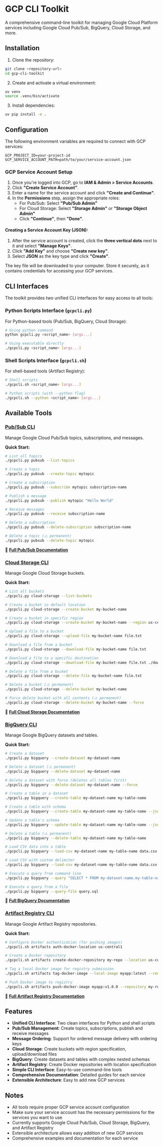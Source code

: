 # GCP CLI Toolkit

A comprehensive command-line toolkit for managing Google Cloud Platform services including Google Cloud Pub/Sub, BigQuery, Cloud Storage, and more.

## Installation

1. Clone the repository:
```bash
git clone <repository-url>
cd gcp-cli-toolkit
```

2. Create and activate a virtual environment:
```bash
uv venv
source .venv/bin/activate
```

3. Install dependencies:
```bash
uv pip install -e .
```

## Configuration

The following environment variables are required to connect with GCP services:

```
GCP_PROJECT_ID=your-project-id
GCP_SERVICE_ACCOUNT_PATH=path/to/your/service-account.json
```

### GCP Service Account Setup

1. Once you're logged into GCP, go to **IAM & Admin > Service Accounts**.
2. Click **"Create Service Account"**.
3. Enter a name for the service account and click **"Create and Continue"**.
4. In the **Permissions** step, assign the appropriate roles:
   - For Pub/Sub: Select **"Pub/Sub Admin"**
   - For Cloud Storage: Select **"Storage Admin"** or **"Storage Object Admin"**
   - Click **"Continue"**, then **"Done"**.

#### Creating a Service Account Key (JSON):

1. After the service account is created, click the **three vertical dots** next to it and select **"Manage Keys"**.
2. Click **"Add Key"** and choose **"Create new key"**.
3. Select **JSON** as the key type and click **"Create"**.

The key file will be downloaded to your computer. Store it securely, as it contains credentials for accessing your GCP services.

## CLI Interfaces

The toolkit provides two unified CLI interfaces for easy access to all tools:

### Python Scripts Interface (`gcpcli.py`)

For Python-based tools (Pub/Sub, BigQuery, Cloud Storage):

```bash
# Using python command
python gcpcli.py <script_name> [args...]

# Using executable directly
./gcpcli.py <script_name> [args...]
```

### Shell Scripts Interface (`gcpcli.sh`)

For shell-based tools (Artifact Registry):

```bash
# Shell scripts
./gcpcli.sh <script_name> [args...]

# Python scripts (with --python flag)
./gcpcli.sh --python <script_name> [args...]
```

## Available Tools

### [Pub/Sub CLI](docs/pubsub.md)

Manage Google Cloud Pub/Sub topics, subscriptions, and messages.

**Quick Start:**
```bash
# List all topics
./gcpcli.py pubsub --list-topics

# Create a topic
./gcpcli.py pubsub --create-topic mytopic

# Create a subscription
./gcpcli.py pubsub --subscribe mytopic subscription-name

# Publish a message
./gcpcli.py pubsub --publish mytopic "Hello World"

# Receive messages
./gcpcli.py pubsub --receive subscription-name

# Delete a subscription
./gcpcli.py pubsub --delete-subscription subscription-name

# Delete a topic (⚠️ permanent)
./gcpcli.py pubsub --delete-topic mytopic
```

📖 **[Full Pub/Sub Documentation](docs/pubsub.md)**

### [Cloud Storage CLI](docs/cloud-storage.md)

Manage Google Cloud Storage buckets.

**Quick Start:**
```bash
# List all buckets
./gcpcli.py cloud-storage --list-buckets

# Create a bucket in default location
./gcpcli.py cloud-storage --create-bucket my-bucket-name

# Create a bucket in specific region
./gcpcli.py cloud-storage --create-bucket my-bucket-name --region us-central1

# Upload a file to a bucket
./gcpcli.py cloud-storage --upload-file my-bucket-name file.txt

# Download a file from a bucket
./gcpcli.py cloud-storage --download-file my-bucket-name file.txt

# Download a file to a specific destination
./gcpcli.py cloud-storage --download-file my-bucket-name file.txt ./downloaded-file.txt

# Delete a file from a bucket
./gcpcli.py cloud-storage --delete-file my-bucket-name file.txt

# Delete a bucket (⚠️ permanent)
./gcpcli.py cloud-storage --delete-bucket my-bucket-name

# Force delete bucket with all contents (⚠️ permanent)
./gcpcli.py cloud-storage --delete-bucket my-bucket-name --force
```

📖 **[Full Cloud Storage Documentation](docs/cloud-storage.md)**

### [BigQuery CLI](docs/bigquery.md)

Manage Google BigQuery datasets and tables.

**Quick Start:**
```bash
# Create a dataset
./gcpcli.py bigquery --create-dataset my-dataset-name

# Delete a dataset (⚠️ permanent)
./gcpcli.py bigquery --delete-dataset my-dataset-name

# Delete a dataset with force (deletes all tables first)
./gcpcli.py bigquery --delete-dataset my-dataset-name --force

# Create a table in a dataset
./gcpcli.py bigquery --create-table my-dataset-name my-table-name

# Create a table with schema
./gcpcli.py bigquery --create-table my-dataset-name my-table-name --json-schema examples/bigquery/schema_example.json

# Update a table's schema
./gcpcli.py bigquery --update-table my-dataset-name my-table-name --json-schema examples/bigquery/schema_example.json

# Delete a table (⚠️ permanent)
./gcpcli.py bigquery --delete-table my-dataset-name my-table-name

# Load CSV data into a table
./gcpcli.py bigquery --load-csv my-dataset-name my-table-name data.csv

# Load CSV with custom delimiter
./gcpcli.py bigquery --load-csv my-dataset-name my-table-name data.csv --delimiter ";"

# Execute a query from command line
./gcpcli.py bigquery --query "SELECT * FROM my-dataset-name.my-table-name LIMIT 10"

# Execute a query from a file
./gcpcli.py bigquery --query-file query.sql
```

📖 **[Full BigQuery Documentation](docs/bigquery.md)**

### [Artifact Registry CLI](docs/artifacts.md)

Manage Google Artifact Registry repositories.

**Quick Start:**
```bash
# Configure Docker authentication (for pushing images)
./gcpcli.sh artifacts auth-docker-location us-central1

# Create a Docker repository
./gcpcli.sh artifacts create-docker-repository my-repo --location us-central1

# Tag a local Docker image for registry submission
./gcpcli.sh artifacts tag-docker-image --local-image myapp:latest --remote-image myapp:v1.0.0 --repository my-repo --location us-east1

# Push Docker image to registry
./gcpcli.sh artifacts push-docker-image myapp:v1.0.0 --repository my-repo --location us-central1
```

📖 **[Full Artifact Registry Documentation](docs/artifacts.md)**

## Features

- **Unified CLI Interface**: Two clean interfaces for Python and shell scripts
- **Pub/Sub Management**: Create topics, subscriptions, publish and receive messages
- **Message Ordering**: Support for ordered message delivery with ordering keys
- **Cloud Storage**: Create buckets with region specification, upload/download files
- **BigQuery**: Create datasets and tables with complex nested schemas
- **Artifact Registry**: Create Docker repositories with location specification
- **Simple CLI Interface**: Easy-to-use command-line tools
- **Comprehensive Documentation**: Detailed guides for each service
- **Extensible Architecture**: Easy to add new GCP services

## Notes

- All tools require proper GCP service account configuration
- Make sure your service account has the necessary permissions for the services you want to use
- Currently supports Google Cloud Pub/Sub, Cloud Storage, BigQuery, and Artifact Registry
- Extensible architecture allows easy addition of new GCP services
- Comprehensive examples and documentation for each service
